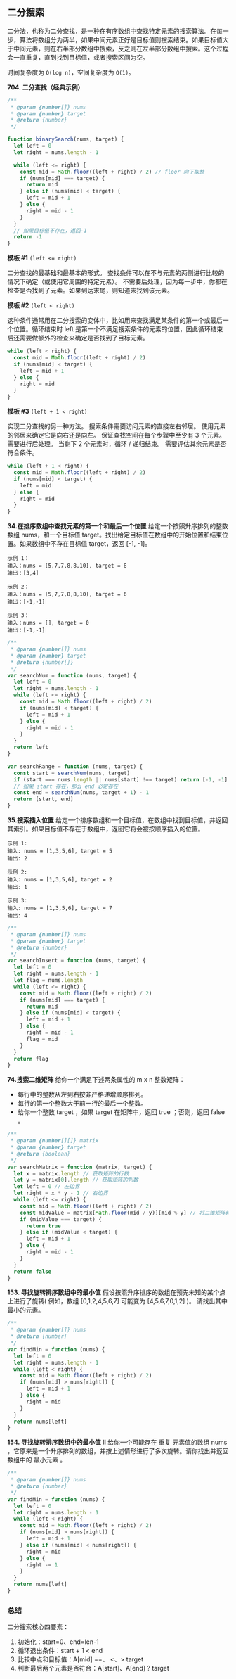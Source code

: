 ## 二分搜索

二分法，也称为二分查找，是一种在有序数组中查找特定元素的搜索算法。在每一步，算法将数组分为两半，如果中间元素正好是目标值则搜索结束。如果目标值大于中间元素，则在右半部分数组中搜索，反之则在左半部分数组中搜索。这个过程会一直重复，直到找到目标值，或者搜索区间为空。

时间复杂度为 `O(log n)`，空间复杂度为 `O(1)`。

**704. 二分查找（经典示例）**

```js
/**
 * @param {number[]} nums
 * @param {number} target
 * @return {number}
 */

function binarySearch(nums, target) {
  let left = 0
  let right = nums.length - 1

  while (left <= right) {
    const mid = Math.floor((left + right) / 2) // floor 向下取整
    if (nums[mid] === target) {
      return mid
    } else if (nums[mid] < target) {
      left = mid + 1
    } else {
      right = mid - 1
    }
  }
  // 如果目标值不存在，返回-1
  return -1
}
```

**模板 #1** `(left <= right)`

二分查找的最基础和最基本的形式。
查找条件可以在不与元素的两侧进行比较的情况下确定（或使用它周围的特定元素）。
不需要后处理，因为每一步中，你都在检查是否找到了元素。如果到达末尾，则知道未找到该元素。

**模板 #2** `(left < right)`

这种条件通常用在二分搜索的变体中，比如用来查找满足某条件的第一个或最后一个位置。循环结束时 left 是第一个不满足搜索条件的元素的位置，因此循环结束后还需要做额外的检查来确定是否找到了目标元素。

```js
while (left < right) {
  const mid = Math.floor((left + right) / 2)
  if (nums[mid] < target) {
    left = mid + 1
  } else {
    right = mid
  }
}
```

**模板 #3** `(left + 1 < right)`

实现二分查找的另一种方法。
搜索条件需要访问元素的直接左右邻居。
使用元素的邻居来确定它是向右还是向左。
保证查找空间在每个步骤中至少有 3 个元素。
需要进行后处理。 当剩下 2 个元素时，循环 / 递归结束。 需要评估其余元素是否符合条件。

```js
while (left + 1 < right) {
  const mid = Math.floor((left + right) / 2)
  if (nums[mid] < target) {
    left = mid
  } else {
    right = mid
  }
}
```

**34.在排序数组中查找元素的第一个和最后一个位置**
给定一个按照升序排列的整数数组 nums，和一个目标值 target。找出给定目标值在数组中的开始位置和结束位置。如果数组中不存在目标值 target，返回 [-1, -1]。

    示例 1：
    输入：nums = [5,7,7,8,8,10], target = 8
    输出：[3,4]

    示例 2：
    输入：nums = [5,7,7,8,8,10], target = 6
    输出：[-1,-1]

    示例 3：
    输入：nums = [], target = 0
    输出：[-1,-1]

```js
/**
 * @param {number[]} nums
 * @param {number} target
 * @return {number[]}
 */
var searchNum = function (nums, target) {
  let left = 0
  let right = nums.length - 1
  while (left <= right) {
    const mid = Math.floor((left + right) / 2)
    if (nums[mid] < target) {
      left = mid + 1
    } else {
      right = mid - 1
    }
  }
  return left
}

var searchRange = function (nums, target) {
  const start = searchNum(nums, target)
  if (start === nums.length || nums[start] !== target) return [-1, -1]
  // 如果 start 存在，那么 end 必定存在
  const end = searchNum(nums, target + 1) - 1
  return [start, end]
}
```

**35.搜索插入位置**
给定一个排序数组和一个目标值，在数组中找到目标值，并返回其索引。如果目标值不存在于数组中，返回它将会被按顺序插入的位置。

    示例 1:
    输入: nums = [1,3,5,6], target = 5
    输出: 2

    示例 2:
    输入: nums = [1,3,5,6], target = 2
    输出: 1

    示例 3:
    输入: nums = [1,3,5,6], target = 7
    输出: 4

```js
/**
 * @param {number[]} nums
 * @param {number} target
 * @return {number}
 */
var searchInsert = function (nums, target) {
  let left = 0
  let right = nums.length - 1
  let flag = nums.length
  while (left <= right) {
    const mid = Math.floor((left + right) / 2)
    if (nums[mid] === target) {
      return mid
    } else if (nums[mid] < target) {
      left = mid + 1
    } else {
      right = mid - 1
      flag = mid
    }
  }
  return flag
}
```

**74.搜索二维矩阵**
给你一个满足下述两条属性的 m x n 整数矩阵：

- 每行中的整数从左到右按非严格递增顺序排列。
- 每行的第一个整数大于前一行的最后一个整数。
- 给你一个整数 target ，如果 target 在矩阵中，返回 true ；否则，返回 false 。

```js
/**
 * @param {number[][]} matrix
 * @param {number} target
 * @return {boolean}
 */
var searchMatrix = function (matrix, target) {
  let x = matrix.length // 获取矩阵的行数
  let y = matrix[0].length // 获取矩阵的列数
  let left = 0 // 左边界
  let right = x * y - 1 // 右边界
  while (left <= right) {
    const mid = Math.floor((left + right) / 2)
    const midValue = matrix[Math.floor(mid / y)][mid % y] // 将二维矩阵转为一维
    if (midValue === target) {
      return true
    } else if (midValue < target) {
      left = mid + 1
    } else {
      right = mid - 1
    }
  }
  return false
}
```

**153. 寻找旋转排序数组中的最小值**
假设按照升序排序的数组在预先未知的某个点上进行了旋转( 例如，数组 [0,1,2,4,5,6,7] 可能变为 [4,5,6,7,0,1,2] )。 请找出其中最小的元素。

```js
/**
 * @param {number[]} nums
 * @return {number}
 */
var findMin = function (nums) {
  let left = 0
  let right = nums.length - 1
  while (left < right) {
    const mid = Math.floor((left + right) / 2)
    if (nums[mid] > nums[right]) {
      left = mid + 1
    } else {
      right = mid
    }
  }
  return nums[left]
}
```

**154. 寻找旋转排序数组中的最小值 II**
给你一个可能存在 重复 元素值的数组 nums ，它原来是一个升序排列的数组，并按上述情形进行了多次旋转。请你找出并返回数组中的 最小元素 。

```js
/**
 * @param {number[]} nums
 * @return {number}
 */
var findMin = function (nums) {
  let left = 0
  let right = nums.length - 1
  while (left < right) {
    const mid = Math.floor((left + right) / 2)
    if (nums[mid] > nums[right]) {
      left = mid + 1
    } else if (nums[mid] < nums[right]) {
      right = mid
    } else {
      right -= 1
    }
  }
  return nums[left]
}
```

### 总结

二分搜索核心四要素：

 1. 初始化：start=0、end=len-1
 2. 循环退出条件：start + 1 < end
 3. 比较中点和目标值：A[mid] ==、 <、> target
 4. 判断最后两个元素是否符合：A[start]、A[end] ? target

